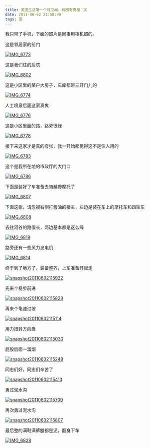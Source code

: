 ```yaml
---
title: 美国生活第一个月见闻，有图有真相（3）
date: 2011-06-02 21:58:00
tags: 图
---
```

我只带了手机，下面的照片是同事用相机照的。

这是邻居家的前门

[![IMG_6773](http://images.cnblogs.com/cnblogs_com/cuipengfei/201106/201106022200273776.jpg) ](http://images.cnblogs.com.com/cnblogs_com/cuipengfei/201106/201106022200183621.jpg)

这是我们住的后院

[![IMG_6802](http://images.cnblogs.com/cnblogs_com/cuipengfei/201106/20110602220044499.jpg) ](http://images.cnblogs.com.com/cnblogs_com/cuipengfei/201106/201106022200396077.jpg)

这是小区里的某户大房子，车库都带三开门儿的

[![IMG_6774](http://images.cnblogs.com/cnblogs_com/cuipengfei/201106/201106022201025062.jpg) ](http://images.cnblogs.com.com/cnblogs_com/cuipengfei/201106/201106022200559376.jpg)

人工喷泉后面这家真爽

[![IMG_6776](http://images.cnblogs.com/cnblogs_com/cuipengfei/201106/201106022201138922.jpg) ](http://images.cnblogs.com.com/cnblogs_com/cuipengfei/201106/201106022201095415.jpg)

这是小区里面的路，路旁很绿

[![IMG_6778](http://images.cnblogs.com/cnblogs_com/cuipengfei/201106/201106022201285909.jpg) ](http://images.cnblogs.com.com/cnblogs_com/cuipengfei/201106/201106022201227932.jpg)

接下来这家才是真的夸张，我一开始都觉得这不是住人用的

[![IMG_6783](http://images.cnblogs.com/cnblogs_com/cuipengfei/201106/201106022201526398.jpg) ](http://images.cnblogs.com.com/cnblogs_com/cuipengfei/201106/201106022201476960.jpg)

这个是我所在地的市政厅的大门口

[![IMG_6786](http://images.cnblogs.com/cnblogs_com/cuipengfei/201106/201106022202173233.jpg) ](http://images.cnblogs.com.com/cnblogs_com/cuipengfei/201106/201106022202105912.jpg)

下面是装好了车准备去骑越野摩托了

[![IMG_6807](http://images.cnblogs.com/cnblogs_com/cuipengfei/201106/201106022202318367.jpg) ](http://images.cnblogs.com.com/cnblogs_com/cuipengfei/201106/201106022202242964.jpg)

下面这张，请忽视右侧打酱油的楼主，左边是装在车上的摩托车和四轮车

[![IMG_6808](http://images.cnblogs.com/cnblogs_com/cuipengfei/201106/201106022202397509.jpg) ](http://images.cnblogs.com.com/cnblogs_com/cuipengfei/201106/201106022202363694.jpg)

去往河谷的路很长，两边基本都是这么绿

[![IMG_6819](http://images.cnblogs.com/cnblogs_com/cuipengfei/201106/201106022202579530.jpg) ](http://images.cnblogs.com.com/cnblogs_com/cuipengfei/201106/201106022202509418.jpg)

路旁还有一些风力发电机

[![IMG_6814](http://images.cnblogs.com/cnblogs_com/cuipengfei/201106/201106022203044278.jpg) ](http://images.cnblogs.com.com/cnblogs_com/cuipengfei/201106/201106022203026178.jpg)

终于到了地方了，装备整齐，上车准备开起走

[![snapshot20110602115922](http://images.cnblogs.com/cnblogs_com/cuipengfei/201106/201106022203189510.jpg) ](http://images.cnblogs.com.com/cnblogs_com/cuipengfei/201106/201106022203125404.jpg)

先来个稳步前进

[![snapshot20110602115828](http://images.cnblogs.com/cnblogs_com/cuipengfei/201106/201106022203302650.jpg) ](http://images.cnblogs.com.com/cnblogs_com/cuipengfei/201106/201106022203234522.jpg)

再来个龟速过坡

[![snapshot20110602115114](http://images.cnblogs.com/cnblogs_com/cuipengfei/201106/201106022203414035.jpg) ](http://images.cnblogs.com.com/cnblogs_com/cuipengfei/201106/201106022203374432.jpg)

用力扭转方向盘

[![snapshot20110602115030](http://images.cnblogs.com/cnblogs_com/cuipengfei/201106/201106022203493733.jpg) ](http://images.cnblogs.com.com/cnblogs_com/cuipengfei/201106/201106022203442211.jpg)

屁股后面一溜烟

[![snapshot20110602115248](http://images.cnblogs.com/cnblogs_com/cuipengfei/201106/201106022203577302.jpg) ](http://images.cnblogs.com.com/cnblogs_com/cuipengfei/201106/201106022203521942.jpg)

同志们好，同志们辛苦了

[![snapshot20110602115413](http://images.cnblogs.com/cnblogs_com/cuipengfei/201106/201106022204053935.jpg) ](http://images.cnblogs.com.com/cnblogs_com/cuipengfei/201106/201106022204018509.jpg)

勇过泥水沟

[![snapshot20110602115709](http://images.cnblogs.com/cnblogs_com/cuipengfei/201106/201106022204176235.jpg) ](http://images.cnblogs.com.com/cnblogs_com/cuipengfei/201106/201106022204121747.jpg)

再次勇过泥水沟

[![snapshot20110602115807](http://images.cnblogs.com/cnblogs_com/cuipengfei/201106/201106022204275212.jpg) ](http://images.cnblogs.com.com/cnblogs_com/cuipengfei/201106/20110602220422233.jpg)

最后整的满鞋满裤腿都是泥，翻身下车

[![IMG_6828](http://images.cnblogs.com/cnblogs_com/cuipengfei/201106/201106022204412679.jpg) ](http://images.cnblogs.com.com/cnblogs_com/cuipengfei/201106/201106022204361713.jpg)

